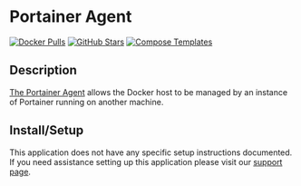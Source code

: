 # Portainer Agent

[![Docker Pulls](https://img.shields.io/docker/pulls/portainer/agent?style=flat-square&color=607D8B&label=docker%20pulls&logo=docker)](https://hub.docker.com/r/portainer/agent)
[![GitHub Stars](https://img.shields.io/github/stars/portainer/agent?style=flat-square&color=607D8B&label=github%20stars&logo=github)](https://github.com/portainer/agent)
[![Compose Templates](https://img.shields.io/static/v1?style=flat-square&color=607D8B&label=compose&message=templates)](https://github.com/GhostWriters/DockSTARTer/tree/master/compose/.apps/portaineragent)

## Description

[The Portainer Agent](https://github.com/portainer/agent) allows the Docker host to be managed by an instance of Portainer running on another machine.

## Install/Setup

This application does not have any specific setup instructions documented. If you need assistance setting up this application please visit our [support page](https://dockstarter.com/basics/support/).

